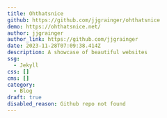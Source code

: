 ```yaml
---
title: Ohthatsnice
github: https://github.com/jjgrainger/ohthatsnice
demo: https://ohthatsnice.net/
author: jjgrainger
author_link: https://github.com/jjgrainger
date: 2023-11-28T07:09:38.414Z
description: A showcase of beautiful websites
ssg:
  - Jekyll
css: []
cms: []
category:
  - Blog
draft: true
disabled_reason: Github repo not found
---
```

